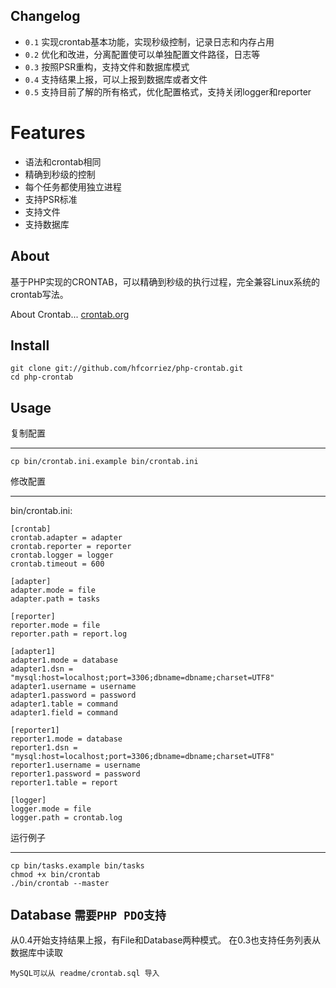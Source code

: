 ## Changelog

- `0.1` 实现crontab基本功能，实现秒级控制，记录日志和内存占用
- `0.2` 优化和改进，分离配置使可以单独配置文件路径，日志等
- `0.3` 按照PSR重构，支持文件和数据库模式
- `0.4` 支持结果上报，可以上报到数据库或者文件
- `0.5` 支持目前了解的所有格式，优化配置格式，支持关闭logger和reporter

# Features

- 语法和crontab相同
- 精确到秒级的控制
- 每个任务都使用独立进程
- 支持PSR标准
- 支持文件
- 支持数据库

## About

基于PHP实现的CRONTAB，可以精确到秒级的执行过程，完全兼容Linux系统的crontab写法。

About Crontab... [crontab.org](http://crontab.org/)

## Install

    git clone git://github.com/hfcorriez/php-crontab.git
    cd php-crontab

## Usage

复制配置
____

    cp bin/crontab.ini.example bin/crontab.ini

修改配置
____
bin/crontab.ini:

    [crontab]
    crontab.adapter = adapter
    crontab.reporter = reporter
    crontab.logger = logger
    crontab.timeout = 600

    [adapter]
    adapter.mode = file
    adapter.path = tasks

    [reporter]
    reporter.mode = file
    reporter.path = report.log

    [adapter1]
    adapter1.mode = database
    adapter1.dsn = "mysql:host=localhost;port=3306;dbname=dbname;charset=UTF8"
    adapter1.username = username
    adapter1.password = password
    adapter1.table = command
    adapter1.field = command

    [reporter1]
    reporter1.mode = database
    reporter1.dsn = "mysql:host=localhost;port=3306;dbname=dbname;charset=UTF8"
    reporter1.username = username
    reporter1.password = password
    reporter1.table = report

    [logger]
    logger.mode = file
    logger.path = crontab.log


运行例子
____

    cp bin/tasks.example bin/tasks
    chmod +x bin/crontab
    ./bin/crontab --master

## Database `需要PHP PDO支持`
从0.4开始支持结果上报，有File和Database两种模式。
在0.3也支持任务列表从数据库中读取

    MySQL可以从 readme/crontab.sql 导入

